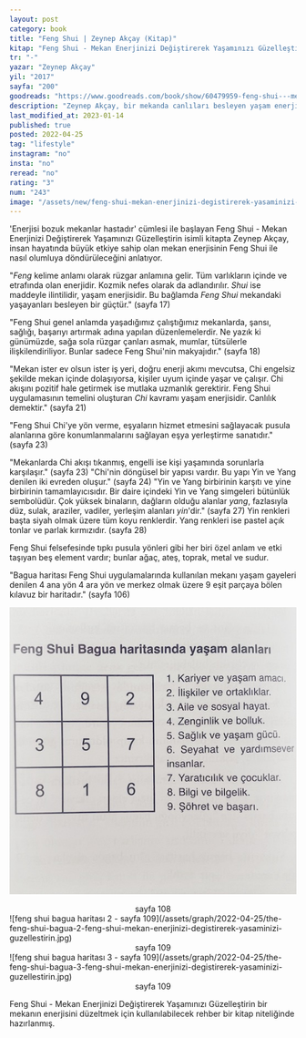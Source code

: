 ```yaml
---
layout: post
category: book
title: "Feng Shui | Zeynep Akçay (Kitap)"
kitap: "Feng Shui - Mekan Enerjinizi Değiştirerek Yaşamınızı Güzelleştirin"
tr: "-"
yazar: "Zeynep Akçay"
yil: "2017"
sayfa: "200"
goodreads: "https://www.goodreads.com/book/show/60479959-feng-shui---mekan-enerjinizi-de-i-tirerek-ya-am-n-z-g-zelle-tirin"
description: "Zeynep Akçay, bir mekanda canlıları besleyen yaşam enerjisi anlamına gelen Feng Shui'yi anlattığı kitabında bu felsefeyi çeşitli yönleri ile ele alıyor."
last_modified_at: 2023-01-14
published: true
posted: 2022-04-25
tag: "lifestyle"
instagram: "no"
insta: "no"
reread: "no"
rating: "3"
num: "243"
image: "/assets/new/feng-shui-mekan-enerjinizi-degistirerek-yasaminizi-guzellestirin.jpg"
---
```


'Enerjisi bozuk mekanlar hastadır' cümlesi ile başlayan Feng Shui - Mekan Enerjinizi Değiştirerek Yaşamınızı Güzelleştirin isimli kitapta Zeynep Akçay, insan hayatında büyük etkiye sahip olan mekan enerjisinin Feng Shui ile nasıl olumluya döndürüleceğini anlatıyor. 

"_Feng_ kelime anlamı olarak rüzgar anlamına gelir. Tüm varlıkların içinde ve etrafında olan enerjidir. Kozmik nefes olarak da adlandırılır. _Shui_ ise maddeyle ilintilidir, yaşam enerjisidir. Bu bağlamda _Feng Shui_ mekandaki yaşayanları besleyen bir güçtür." (sayfa 17) 

"Feng Shui genel anlamda yaşadığımız çalıştığımız mekanlarda, şansı, sağlığı, başarıyı artırmak adına yapılan düzenlemelerdir. Ne yazık ki günümüzde, sağa sola rüzgar çanları asmak, mumlar, tütsülerle ilişkilendiriliyor. Bunlar sadece Feng Shui'nin makyajıdır." (sayfa 18)

"Mekan ister ev olsun ister iş yeri, doğru enerji akımı mevcutsa, Chi engelsiz şekilde mekan içinde dolaşıyorsa, kişiler uyum içinde yaşar ve çalışır. Chi akışını pozitif hale getirmek ise mutlaka uzmanlık gerektirir. Feng Shui uygulamasının temelini oluşturan _Chi_ kavramı yaşam enerjisidir. Canlılık demektir." (sayfa 21)

"Feng Shui Chi'ye yön verme, eşyaların hizmet etmesini sağlayacak pusula alanlarına göre konumlanmalarını sağlayan eşya yerleştirme sanatıdır." (sayfa 23)

"Mekanlarda Chi akışı tıkanmış, engelli ise kişi yaşamında sorunlarla karşılaşır." (sayfa 23) "Chi'nin döngüsel bir yapısı vardır. Bu yapı Yin ve Yang denilen iki evreden oluşur." (sayfa 24) "Yin ve Yang birbirinin karşıtı ve yine birbirinin tamamlayıcısıdır. Bir daire içindeki Yin ve Yang simgeleri bütünlük sembolüdür. Çok yüksek binaların, dağların olduğu alanlar _yang_, fazlasıyla düz, sulak, araziler, vadiler, yerleşim alanları _yin_'dir." (sayfa 27) Yin renkleri başta siyah olmak üzere tüm koyu renklerdir. Yang renkleri ise pastel açık tonlar ve parlak kırmızıdır. (sayfa 28)

Feng Shui felsefesinde tıpkı pusula yönleri gibi her biri özel anlam ve etki taşıyan beş element vardır; bunlar ağaç, ateş, toprak, metal ve sudur. 

"Bagua haritası Feng Shui uygulamalarında kullanılan mekanı yaşam gayeleri denilen 4 ana yön 4 ara yön ve merkez olmak üzere 9 eşit parçaya bölen kılavuz bir haritadır." (sayfa 106) 

![feng shui bagua haritası 1 - sayfa 108](/assets/graph/2022-04-25/the-feng-shui-bagua-1-feng-shui-mekan-enerjinizi-degistirerek-yasaminizi-guzellestirin.jpg)
<center>sayfa 108</center>
![feng shui bagua haritası 2 - sayfa 109](/assets/graph/2022-04-25/the-feng-shui-bagua-2-feng-shui-mekan-enerjinizi-degistirerek-yasaminizi-guzellestirin.jpg)
<center>sayfa 109</center>
![feng shui bagua haritası 3 - sayfa 109](/assets/graph/2022-04-25/the-feng-shui-bagua-3-feng-shui-mekan-enerjinizi-degistirerek-yasaminizi-guzellestirin.jpg)
<center>sayfa 109</center>

Feng Shui - Mekan Enerjinizi Değiştirerek Yaşamınızı Güzelleştirin bir mekanın enerjisini düzeltmek için kullanılabilecek rehber bir kitap niteliğinde hazırlanmış.
